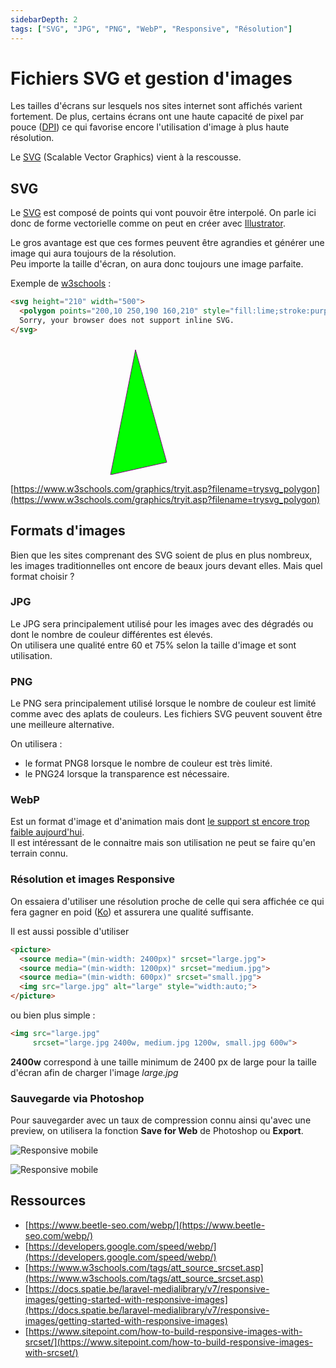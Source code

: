```yaml
---
sidebarDepth: 2
tags: ["SVG", "JPG", "PNG", "WebP", "Responsive", "Résolution"]
---
```


# Fichiers SVG et gestion d'images

Les tailles d'écrans sur lesquels nos sites internet sont affichés varient fortement.
De plus, certains écrans ont une haute capacité de pixel par pouce ([DPI](https://fr.wikipedia.org/wiki/Point_par_pouce)) ce qui favorise encore l'utilisation d'image à plus haute résolution.

Le [SVG](https://fr.wikipedia.org/wiki/Scalable_Vector_Graphics) (Scalable Vector Graphics) vient à la rescousse.

<TagLinks />

## SVG

Le [SVG](https://fr.wikipedia.org/wiki/Scalable_Vector_Graphics) est composé de points qui vont pouvoir être interpolé.
On parle ici donc de forme vectorielle comme on peut en créer avec [Illustrator](https://www.adobe.com/Illustrator).

Le gros avantage est que ces formes peuvent être agrandies et générer une image qui aura toujours de la résolution.
<br/>Peu importe la taille d'écran, on aura donc toujours une image parfaite.

Exemple de [w3schools](https://www.w3schools.com) :

```html
<svg height="210" width="500">
  <polygon points="200,10 250,190 160,210" style="fill:lime;stroke:purple;stroke-width:1" />
  Sorry, your browser does not support inline SVG.
</svg>
```

<svg height="210" width="500">
  <polygon points="200,10 250,190 160,210" style="fill:lime;stroke:purple;stroke-width:1" />
  Sorry, your browser does not support inline SVG.
</svg>

[https://www.w3schools.com/graphics/tryit.asp?filename=trysvg_polygon](https://www.w3schools.com/graphics/tryit.asp?filename=trysvg_polygon)

## Formats d'images

Bien que les sites comprenant des SVG soient de plus en plus nombreux, les images traditionnelles ont encore de beaux jours devant elles.
Mais quel format choisir ?

### JPG

Le JPG sera principalement utilisé pour les images avec des dégradés ou dont le nombre de couleur différentes est élevés.
<br/>On utilisera une qualité entre 60 et 75% selon la taille d'image et sont utilisation.

### PNG

Le PNG sera principalement utilisé lorsque le nombre de couleur est limité comme avec des aplats de couleurs.
Les fichiers SVG peuvent souvent être une meilleure alternative.

On utilisera :

- le format PNG8 lorsque le nombre de couleur est très limité.
- le PNG24 lorsque la transparence est nécessaire.

### WebP

Est un format d'image et d'animation mais dont [le support st encore trop faible aujourd'hui](https://caniuse.com/#search=webp).
<br/>Il est intéressant de le connaitre mais son utilisation ne peut se faire qu'en terrain connu.

### Résolution et images Responsive

On essaiera d'utiliser une résolution proche de celle qui sera affichée ce qui fera gagner en poid ([Ko](https://fr.wikipedia.org/wiki/Octet)) et assurera une qualité suffisante.

Il est aussi possible d'utiliser

```html
<picture>
  <source media="(min-width: 2400px)" srcset="large.jpg">
  <source media="(min-width: 1200px)" srcset="medium.jpg">
  <source media="(min-width: 600px)" srcset="small.jpg">
  <img src="large.jpg" alt="large" style="width:auto;">
</picture>
```

ou bien plus simple :

```html
<img src="large.jpg"
     srcset="large.jpg 2400w, medium.jpg 1200w, small.jpg 600w">
```

**2400w** correspond à une taille minimum de 2400 px de large pour la taille d'écran afin de charger l'image *large.jpg*

### Sauvegarde via Photoshop

Pour sauvegarder avec un taux de compression connu ainsi qu'avec une preview, on utilisera la fonction **Save for Web** de Photoshop ou **Export**.

![Responsive mobile](/images/frontend/08-svg-images/photoshop-save-for-web-menu.png)

![Responsive mobile](/images/frontend/08-svg-images/photoshop-save-for-web.png)

## Ressources

- [https://www.beetle-seo.com/webp/](https://www.beetle-seo.com/webp/)
- [https://developers.google.com/speed/webp/](https://developers.google.com/speed/webp/)
- [https://www.w3schools.com/tags/att_source_srcset.asp](https://www.w3schools.com/tags/att_source_srcset.asp)
- [https://docs.spatie.be/laravel-medialibrary/v7/responsive-images/getting-started-with-responsive-images](https://docs.spatie.be/laravel-medialibrary/v7/responsive-images/getting-started-with-responsive-images)
- [https://www.sitepoint.com/how-to-build-responsive-images-with-srcset/](https://www.sitepoint.com/how-to-build-responsive-images-with-srcset/)

